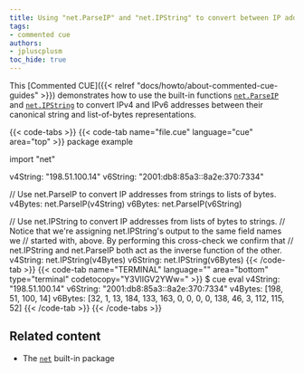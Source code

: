 ```yaml
---
title: Using "net.ParseIP" and "net.IPString" to convert between IP address representations
tags:
- commented cue
authors:
- jpluscplusm
toc_hide: true
---
```


This [Commented CUE]({{< relref "docs/howto/about-commented-cue-guides" >}})
demonstrates how to use the built-in functions
[`net.ParseIP`](https://pkg.go.dev/cuelang.org/go/pkg/net#ParseIP) and
[`net.IPString`](https://pkg.go.dev/cuelang.org/go/pkg/net#IPString)
to convert IPv4 and IPv6 addresses between their canonical string and
list-of-bytes representations.

<!--more-->

{{< code-tabs >}}
{{< code-tab name="file.cue" language="cue" area="top" >}}
package example

import "net"

v4String: "198.51.100.14"
v6String: "2001:db8:85a3::8a2e:370:7334"

// Use net.ParseIP to convert IP addresses from strings to lists of bytes.
v4Bytes: net.ParseIP(v4String)
v6Bytes: net.ParseIP(v6String)

// Use net.IPString to convert IP addresses from lists of bytes to strings.
// Notice that we're assigning net.IPString's output to the same field names we
// started with, above. By performing this cross-check we confirm that
// net.IPString and net.ParseIP both act as the inverse function of the other.
v4String: net.IPString(v4Bytes)
v6String: net.IPString(v6Bytes)
{{< /code-tab >}}
{{< code-tab name="TERMINAL" language="" area="bottom" type="terminal" codetocopy="Y3VlIGV2YWw=" >}}
$ cue eval
v4String: "198.51.100.14"
v6String: "2001:db8:85a3::8a2e:370:7334"
v4Bytes: [198, 51, 100, 14]
v6Bytes: [32, 1, 13, 184, 133, 163, 0, 0, 0, 0, 138, 46, 3, 112, 115, 52]
{{< /code-tab >}}
{{< /code-tabs >}}

## Related content

- The [`net`](https://pkg.go.dev/cuelang.org/go/pkg/net) built-in package
